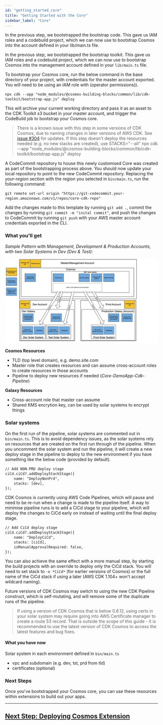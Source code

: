 ```yaml
---
id: "getting_started_core"
title: "Getting Started with the Core"
sidebar_label: "Core"
---
```


In the previous step, we bootstrapped the bootstrap code. This gave us IAM roles and a codebuild project, which we can now use to bootstrap Cosmos into the account defined in your lib/main.ts file.

In the previous step, we bootstrapped the bootstrap toolkit. This gave us IAM roles and a codebuild project, which we can now use to bootstrap Cosmos into the management account defined in your `lib/main.ts` file.

To bootstrap your Cosmos core, run the below command in the base directory of your project, with credentials for the master account exported. You will need to be using an IAM role with (operator permissions)).

    npx cdk --app "node_modules/@cosmos-building-blocks/common/lib/cdk-toolkit/bootstrap-app.js" deploy

This will archive your current working directory and pass it as an asset to the CDK Toolkit s3 bucket in your master account, and trigger the CodeBuild job to bootstrap your Cosmos core.

> There is a known issue with this step in some versions of CDK Cosmos, due to naming changes in later versions of AWS CDK. See [issue #304](https://github.com/cdk-cosmos/cosmos/issues/304) for updates. If this step doesn't deploy the resources needed (e.g. no new stacks are created), use STACKS="--all" npx cdk --app "node_modules/@cosmos-building-blocks/common/lib/cdk-toolkit/bootstrap-app.js" deploy 

A CodeCommit repository to house this newly customised Core was created as part of the bootstrapping process above. You should now update your local repository to point to the new CodeCommit repository. Replacing the _your-region_ section with the region you selected in `bin/main.ts`, run the following command:

    git remote set-url origin "https://git-codecommit.your-region.amazonaws.com/v1/repos/core-cdk-repo"

Add the changes made to this template by running `git add .`, commit the changes by running `git commit -m "inital commit"`, and push the changes to CodeCommit by running `git push` with your AWS master account credentials exported in the CLI.

### What you'll get

_Sample Pattern with Management, Development & Production Accounts, with two Solar Systems in Dev (Dev & Test):_

![](./assets/getting_started/cosmos-core-bootstrap.png)

__Cosmos Resources__
- TLD (top level domain), e.g. demo.site.com
- Master role that creates resources and can assume cross-account roles to create resources in those accounts
- Pipeline to deploy new resources if needed (*Core-DemoApp-Cdk-Pipeline*)

__Galaxy Resources__
- Cross-account role that master can assume 
- Shared KMS encrytion key, can be used by solar systems to encrypt things

### Solar systems
On the first run of the pipeline, solar systems are commented out in `bin/main.ts`. This is to avoid dependency issues, as the solar systems rely on resources that are created on the first run through of the pipeline. When you uncomment the solar system and run the pipeline, it will create a new deploy stage in the pipeline to deploy to the new environment if you have something like the below code (provided by default).

    // Add NON-PRD deploy stage
    ciCd.ciCd?.addDeployStackStage({
        name: "DeployNonPrd",
        stacks: [dev],
    });

CDK Cosmos is currently using AWS Code Pipelines, which will pause and need to be re-run when a change is made to the pipeline itself. A way to minimise pipeline runs is to add a CiCd stage to your pipeline, which will deploy the changes to CiCd early on instead of waiting until the final deploy stage.

    // Add CiCd deploy stage
    ciCd.ciCd?.addDeployStackStage({
        name: "DeployCiCd",
        stacks: [ciCd],
        isManualApprovalRequired: false,
    });

You can also achieve the same effect with a more manual step, by starting the build projects with an override to deploy only the CiCd stack. You will need to set stack to `-e *CiCd*` (for earlier versions of Cosmos) or the full name of the CiCd stack if using a later (AWS CDK 1.104+ won't accept wildcard naming).

Future versions of CDK Cosmos may switch to using the new CDK Pipeline construct, which is self-mutating, and will remove some of the duplicate runs of the pipeline.

> If using a version of CDK Cosmos that is below 0.8.12, using certs in your solar system may require going into AWS Certificate manager to create a route 53 record. That is outside the scope of this guide - it is recommended to use the latest version of CDK Cosmos to access the latest features and bug fixes.

#### What you have now
Solar system in each environment defined in `bin/main.ts`
- vpc and subdomain (e.g. dev, tst, prd from tld)
- certificates (optional)

### Next Steps
Once you've bootstrapped your Cosmos core, you can use these resources within extensions to build out your apps.

***

## [Next Step: Deploying Cosmos Extension](getting_started_extension.md)
